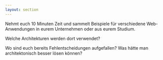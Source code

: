 ```yaml
---
layout: section
---
```


<EmojiTitle title="Übung" emoji="👷">
Nehmt euch 10 Minuten Zeit und sammelt Beispiele für verschiedene Web-Anwendungen in eurem Unternehmen oder aus eurem Studium.

Welche Architekturen werden dort verwendet?

Wo sind euch bereits Fehlentscheidungen aufgefallen? Was hätte man architektonisch besser lösen können?
</EmojiTitle>

<PageNumber/>

<Footer
    text="🌍 Grundlagen betrieblicher Webanwendungen"
/>
